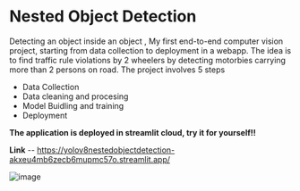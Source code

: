 # Nested Object Detection
Detecting an object inside an object , My first end-to-end computer vision project, starting from data collection to deployment in a webapp. The idea is to find traffic rule violations by 2 wheelers by detecting motorbies carrying more than 2 persons on road. 
The project involves 5 steps 
- Data Collection 
- Data cleaning and procesing 
- Model Buidling and training 
- Deployment

**The application is deployed in streamlit cloud, try it for yourself!!**

**Link** -- https://yolov8nestedobjectdetection-akxeu4mb6zecb6mupmc57o.streamlit.app/


![image](https://github.com/kailas711/YoloV8_Nested_Object_Detection/assets/89206677/c65afbb9-d79a-469a-a3e2-8e27124e9d0f)

